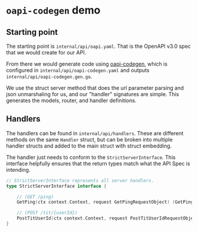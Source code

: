 # `oapi-codegen` demo

## Starting point

The starting point is `internal/api/oapi.yaml`. That is the OpenAPI v3.0 spec that we would create for our API.

From there we would generate code using [oapi-codegen](github.com/oapi-codegen/oapi-codegen), which is configured in `internal/api/oapi-codegen.yaml` and outputs `internal/api/oapi-codegen.gen.go`.

We use the struct server method that does the url parameter parsing and json unmarshaling for us, and our "handler" signatures are simple. This generates the models, router, and handler definitions.

## Handlers

The handlers can be found in `internal/api/handlers`. These are different methods on the same `Handler` struct, but can be broken into multiple handler structs and added to the main struct with struct embedding.

The handler just needs to conform to the `StrictServerInterface`. This interface helpfully ensures that the return types match what the API Spec is intending.

```go
// StrictServerInterface represents all server handlers.
type StrictServerInterface interface {

	// (GET /ping)
	GetPing(ctx context.Context, request GetPingRequestObject) (GetPingResponseObject, error)

	// (POST /tit/{userId})
	PostTitUserId(ctx context.Context, request PostTitUserIdRequestObject) (PostTitUserIdResponseObject, error)
}
```
